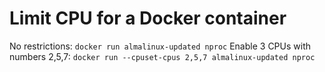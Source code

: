 # Limit CPU for a Docker container

No restrictions: `docker run almalinux-updated nproc`
Enable 3 CPUs with numbers 2,5,7: `docker run --cpuset-cpus 2,5,7 almalinux-updated nproc`
